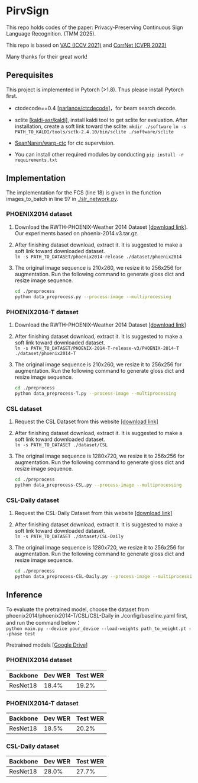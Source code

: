 # PirvSign
This repo holds codes of the paper: Privacy-Preserving Continuous Sign Language Recognition. (TMM 2025).

This repo is based on [VAC (ICCV 2021)](https://openaccess.thecvf.com/content/ICCV2021/html/Min_Visual_Alignment_Constraint_for_Continuous_Sign_Language_Recognition_ICCV_2021_paper.html) and [CorrNet (CVPR 2023)](https://arxiv.org/abs/2303.03202)

Many thanks for their great work!

## Perequisites

This project is implemented in Pytorch (>1.8). Thus please install Pytorch first.

- ctcdecode==0.4 [[parlance/ctcdecode]](https://github.com/parlance/ctcdecode)，for beam search decode.

- sclite [[kaldi-asr/kaldi]](https://github.com/kaldi-asr/kaldi), install kaldi tool to get sclite for evaluation. After installation, create a soft link toward the sclite: 
  `mkdir ./software`
  `ln -s PATH_TO_KALDI/tools/sctk-2.4.10/bin/sclite ./software/sclite`

- [SeanNaren/warp-ctc](https://github.com/SeanNaren/warp-ctc) for ctc supervision.

- You can install other required modules by conducting 
   `pip install -r requirements.txt`

## Implementation
The implementation for the FCS (line 18) is given in the function images_to_batch in line 97 in [./slr_network.py](https://github.com/TJUT-CV/PrivSign/blob/main/slr_network.py).  

### PHOENIX2014 dataset
1. Download the RWTH-PHOENIX-Weather 2014 Dataset [[download link]](https://www-i6.informatik.rwth-aachen.de/~koller/RWTH-PHOENIX/). Our experiments based on phoenix-2014.v3.tar.gz.

2. After finishing dataset download, extract it. It is suggested to make a soft link toward downloaded dataset.   
   `ln -s PATH_TO_DATASET/phoenix2014-release ./dataset/phoenix2014`

3. The original image sequence is 210x260, we resize it to 256x256 for augmentation. Run the following command to generate gloss dict and resize image sequence.     

   ```bash
   cd ./preprocess
   python data_preprocess.py --process-image --multiprocessing
   ```

### PHOENIX2014-T dataset
1. Download the RWTH-PHOENIX-Weather 2014 Dataset [[download link]](https://www-i6.informatik.rwth-aachen.de/~koller/RWTH-PHOENIX-2014-T/)

2. After finishing dataset download, extract it. It is suggested to make a soft link toward downloaded dataset.   
   `ln -s PATH_TO_DATASET/PHOENIX-2014-T-release-v3/PHOENIX-2014-T ./dataset/phoenix2014-T`

3. The original image sequence is 210x260, we resize it to 256x256 for augmentation. Run the following command to generate gloss dict and resize image sequence.     

   ```bash
   cd ./preprocess
   python data_preprocess-T.py --process-image --multiprocessing
   ```

### CSL dataset

1. Request the CSL Dataset from this website [[download link]](https://ustc-slr.github.io/openresources/cslr-dataset-2015/index.html)

2. After finishing dataset download, extract it. It is suggested to make a soft link toward downloaded dataset.   
   `ln -s PATH_TO_DATASET ./dataset/CSL`

3. The original image sequence is 1280x720, we resize it to 256x256 for augmentation. Run the following command to generate gloss dict and resize image sequence.     

   ```bash
   cd ./preprocess
   python data_preprocess-CSL.py --process-image --multiprocessing
   ``` 

### CSL-Daily dataset

1. Request the CSL-Daily Dataset from this website [[download link]](http://home.ustc.edu.cn/~zhouh156/dataset/csl-daily/)

2. After finishing dataset download, extract it. It is suggested to make a soft link toward downloaded dataset.   
   `ln -s PATH_TO_DATASET ./dataset/CSL-Daily`

3. The original image sequence is 1280x720, we resize it to 256x256 for augmentation. Run the following command to generate gloss dict and resize image sequence.     

   ```bash
   cd ./preprocess
   python data_preprocess-CSL-Daily.py --process-image --multiprocessing

## Inference
​To evaluate the pretrained model, choose the dataset from phoenix2014/phoenix2014-T/CSL/CSL-Daily in ./config/baseline.yaml first, and run the command below：   
`python main.py --device your_device --load-weights path_to_weight.pt --phase test`

Pretrained models  [[Google Drive]](https://drive.google.com/drive/folders/1wLfQsMBC0RsRISkrQu5nRf9bEGqlUMP3?usp=sharing)
### PHOENIX2014 dataset

| Backbone | Dev WER  | Test WER  |                                            
| -------- | ---------- | ----------- | 
| ResNet18 | 18.4%      | 19.2%       | 

### PHOENIX2014-T dataset

| Backbone | Dev WER  | Test WER  |                                             
| -------- | ---------- | ----------- | 
| ResNet18 | 18.5%      | 20.2%       | 

### CSL-Daily dataset

| Backbone | Dev WER  | Test WER  | 
| -------- | ---------- | ----------- | 
| ResNet18 | 28.0%      | 27.7%       | 

